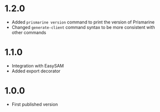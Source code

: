 # 1.2.0

- Added `prismarine version` command to print the version of Prismarine
- Changed `generate-client` command syntax to be more consistent with other commands

# 1.1.0

- Integration with EasySAM
- Added export decorator

# 1.0.0

- First published version
